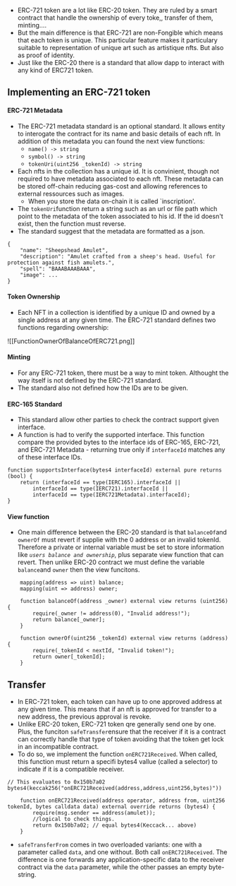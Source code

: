 - ERC-721 token are a lot like ERC-20 token. They are ruled by a smart contract that handle the ownership of every toke,, transfer of them, minting....
- But the main difference is that ERC-721 are non-Fongible which means that each token is unique. This particular feature makes it particulary suitable to representation of unique art such as artistique nfts. But also as proof of identity.
- Just like the ERC-20 there is a standard that allow dapp to interact with any kind of ERC721 token.

## Implementing an ERC-721 token
#### ERC-721 Metadata
- The ERC-721 metadata standard is an optional standard. It allows entity to interogate the contract for its name and basic details of each nft. In addition of this metadata you can found the next view functions:
	- `name() -> string`
	- `symbol() -> string`
	- `tokenUri(uint256 _tokenId) -> string`
- Each nfts in the collection has a unique id. It is convinient, though not required to have metadata associated to each nft. These metadata can be stored off-chain reducing gas-cost and allowing references to external ressources such as images.
	- When you store the data on-chain it is called `inscription'.
- The `tokenUri`function return a string such as an url or file path which point to the metadata of the token associated to his id. If the id doesn't exist, then the function must reverse.
- The standard suggest that the metadata are formatted as a json.
```
{ 
	"name": "Sheepshead Amulet", 
	"description": "Amulet crafted from a sheep's head. Useful for protection against fish amulets.", 
	"spell": "BAAABAAABAAA", 
	"image": ... 
}
```

#### Token Ownership
- Each NFT in a collection is identified by a unique ID and owned by a single address at any given time. The ERC-721 standard defines two functions regarding ownership:

![[FunctionOwnerOfBalanceOfERC721.png]]

#### Minting
- For any ERC-721 token, there must be a way to mint token. Althought the way itself is not defined by the ERC-721 standard.
- The standard also not defined how the IDs are to be given.

#### ERC-165 Standard
- This standard allow other parties to check the contract support given interface.
- A function is had to verify the supported interface. This function compare the provided bytes to the interface ids of ERC-165, ERC-721, and ERC-721 Metadata - returning true only if `interfaceId` matches any of these interface IDs.
```solidity
function supportsInterface(bytes4 interfaceId) external pure returns (bool) {
    return (interfaceId == type(IERC165).interfaceId ||
        interfaceId == type(IERC721).interfaceId ||
        interfaceId == type(IERC721Metadata).interfaceId);
}
```

#### View function
- One main difference between the ERC-20 standard is that `balanceOf`and `ownerOf` must revert if supplie with the 0 address or an invalid tokenId. Therefore a private or internal variable must be set to store information like *`users balance and ownership`*, plus separate view function that can revert. Then unlike ERC-20 contract we must define the variable `balance`and `owner` then the view funcitons.
```solidity
	mapping(address => uint) balance;
	mapping(uint => address) owner;

	function balanceOf(address _owner) external view returns (uint256) {
	    require(_owner != address(0), "Invalid address!");
	    return balance[_owner];
	}

	function ownerOf(uint256 _tokenId) external view returns (address) {
	    require(_tokenId < nextId, "Invalid token!");
	    return owner[_tokenId];
	}
```
## Transfer
-  In ERC-721 token, each token can have up to one approved address at any given time. This means that if an nft is approved for transfer to a new address, the previous approval is revoke.
- Unlike ERC-20 token, ERC-721 token qre generally send one by one. Plus, the funciton `safeTransfer`ensure that the receiver if it is a contract can correctly handle that type of token avoiding that the token get lock in an incompatible contract.
- To do so, we implement the function `onERC721Received`. When called, this function must return a specifi bytes4 vallue (called a selector) to indicate if it is a compatible receiver.
```
// This evaluates to 0x150b7a02
bytes4(keccak256("onERC721Received(address,address,uint256,bytes)"))
```

```solidity
    function onERC721Received(address operator, address from, uint256 tokenId, bytes calldata data) external override returns (bytes4) {
        require(msg.sender == address(amulet));
		//logical to check things.
        return 0x150b7a02; // equal bytes4(Keccack... above)
    }
```

- `safeTransferFrom` comes in two overloaded variants: one with a parameter called `data`, and one without. Both call `onERC721Received`. The difference is one forwards any application-specific data to the receiver contract via the `data` parameter, while the other passes an empty byte-string.